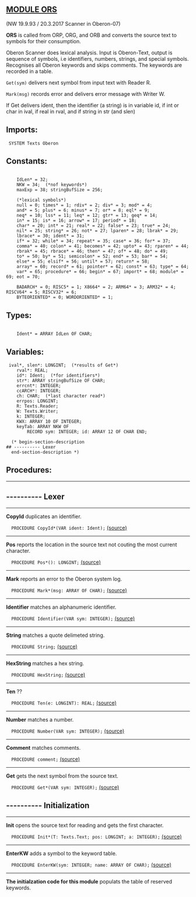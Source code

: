 
## [MODULE ORS](https://github.com/io-core/Build/blob/main/ORS.Mod)

(NW 19.9.93 / 20.3.2017  Scanner in Oberon-07)

**ORS** is called from ORP, ORG, and ORB and converts the source text to symbols for their consumption.

Oberon Scanner does lexical analysis. Input is Oberon-Text, output is
sequence of symbols, i.e identifiers, numbers, strings, and special symbols.
Recognises all Oberon keywords and skips comments. The keywords are recorded in a table.

`Get(sym)` delivers next symbol from input text with Reader R.

`Mark(msg)` records error and delivers error message with Writer W.

If Get delivers ident, then the identifier (a string) is in variable id, 
if int or char in ival, if real in rval, and if string in str (and slen) 


  ## Imports:
` SYSTEM Texts Oberon`

## Constants:
```
 
    IdLen* = 32;
    NKW = 34;  (*nof keywords*)
    maxExp = 38; stringBufSize = 256;
  
    (*lexical symbols*)
    null = 0; times* = 1; rdiv* = 2; div* = 3; mod* = 4;
    and* = 5; plus* = 6; minus* = 7; or* = 8; eql* = 9;
    neq* = 10; lss* = 11; leq* = 12; gtr* = 13; geq* = 14;
    in* = 15; is* = 16; arrow* = 17; period* = 18;
    char* = 20; int* = 21; real* = 22; false* = 23; true* = 24;
    nil* = 25; string* = 26; not* = 27; lparen* = 28; lbrak* = 29;
    lbrace* = 30; ident* = 31;
    if* = 32; while* = 34; repeat* = 35; case* = 36; for* = 37;
    comma* = 40; colon* = 41; becomes* = 42; upto* = 43; rparen* = 44;
    rbrak* = 45; rbrace* = 46; then* = 47; of* = 48; do* = 49;
    to* = 50; by* = 51; semicolon* = 52; end* = 53; bar* = 54;
    else* = 55; elsif* = 56; until* = 57; return* = 58;
    array* = 60; record* = 61; pointer* = 62; const* = 63; type* = 64;
    var* = 65; procedure* = 66; begin* = 67; import* = 68; module* = 69; eot = 70;

    BADARCH* = 0; RISC5* = 1; X8664* = 2; ARM64* = 3; ARM32* = 4; RISCV64* = 5; RISCV32* = 6;
    BYTEORIENTED* = 0; WORDORIENTED* = 1;

```
## Types:
```
 
    Ident* = ARRAY IdLen OF CHAR;

```
## Variables:
```
 ival*, slen*: LONGINT;  (*results of Get*)
    rval*: REAL;
    id*: Ident;  (*for identifiers*)
    str*: ARRAY stringBufSize OF CHAR;
    errcnt*: INTEGER;
    ccARCH*: INTEGER;
    ch: CHAR;  (*last character read*)
    errpos: LONGINT;
    R: Texts.Reader;
    W: Texts.Writer;
    k: INTEGER;
    KWX: ARRAY 10 OF INTEGER;
    keyTab: ARRAY NKW OF
        RECORD sym: INTEGER; id: ARRAY 12 OF CHAR END;
  
  (* begin-section-description
## ---------- Lexer
  end-section-description *)

```
## Procedures:
---
## ---------- Lexer
---
**CopyId** duplicates an identifier.

`  PROCEDURE CopyId*(VAR ident: Ident);` [(source)](https://github.com/io-core/Build/blob/main/ORS.Mod#L85)

---
**Pos** reports the location in the source text not couting the most current character.

`  PROCEDURE Pos*(): LONGINT;` [(source)](https://github.com/io-core/Build/blob/main/ORS.Mod#L93)

---
**Mark** reports an error to the Oberon system log.

`  PROCEDURE Mark*(msg: ARRAY OF CHAR);` [(source)](https://github.com/io-core/Build/blob/main/ORS.Mod#L101)

---
**Identifier** matches an alphanumeric identifier.

`  PROCEDURE Identifier(VAR sym: INTEGER);` [(source)](https://github.com/io-core/Build/blob/main/ORS.Mod#L115)

---
**String** matches a quote delimeted string.

`  PROCEDURE String;` [(source)](https://github.com/io-core/Build/blob/main/ORS.Mod#L134)

---
**HexString** matches a hex string.

`  PROCEDURE HexString;` [(source)](https://github.com/io-core/Build/blob/main/ORS.Mod#L150)

---
**Ten** ??

`  PROCEDURE Ten(e: LONGINT): REAL;` [(source)](https://github.com/io-core/Build/blob/main/ORS.Mod#L174)

---
**Number** matches a number.

`  PROCEDURE Number(VAR sym: INTEGER);` [(source)](https://github.com/io-core/Build/blob/main/ORS.Mod#L188)

---
**Comment** matches comments.

`  PROCEDURE comment;` [(source)](https://github.com/io-core/Build/blob/main/ORS.Mod#L261)

---
**Get** gets the next symbol from the source text.

`  PROCEDURE Get*(VAR sym: INTEGER);` [(source)](https://github.com/io-core/Build/blob/main/ORS.Mod#L279)

## ---------- Initialization
---
**Init** opens the source text for reading and gets the first character.

`  PROCEDURE Init*(T: Texts.Text; pos: LONGINT; a: INTEGER);` [(source)](https://github.com/io-core/Build/blob/main/ORS.Mod#L344)

---
**EnterKW** adds a symbol to the keyword table.

`  PROCEDURE EnterKW(sym: INTEGER; name: ARRAY OF CHAR);` [(source)](https://github.com/io-core/Build/blob/main/ORS.Mod#L352)

---
**The initialzation code for this module** populats the table of reserved keywords.
